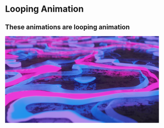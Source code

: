 # Looping Animation
## These animations are looping animation
<img src = "https://github.com/Jael-Lois/Looping_Animation/blob/main/looping0001.png">

